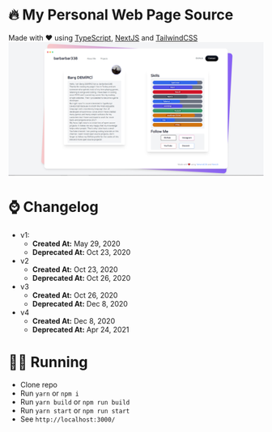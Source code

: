 # 🔥 My Personal Web Page Source

Made with ❤ using [TypeScript](https://www.typescriptlang.org/), [NextJS](https://nextjs.org/) and [TailwindCSS](https://tailwindcss.com/)
![preview](assets/preview.png)

# ⌚ Changelog

- v1:
  - **Created At:** May 29, 2020
  - **Deprecated At:** Oct 23, 2020
- v2
  - **Created At:** Oct 23, 2020
  - **Deprecated At:** Oct 26, 2020
- v3
  - **Created At:** Oct 26, 2020
  - **Deprecated At:** Dec 8, 2020
- v4
  - **Created At:** Dec 8, 2020
  - **Deprecated At:** Apr 24, 2021

# 🏃‍♀️ Running

- Clone repo
- Run `yarn` or `npm i`
- Run `yarn build` or `npm run build`
- Run `yarn start` or `npm run start`
- See `http://localhost:3000/`
